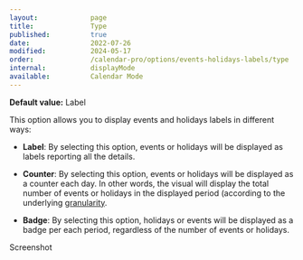 ```yaml
---
layout:             page
title:              Type
published:          true
date:               2022-07-26
modified:           2024-05-17
order:              /calendar-pro/options/events-holidays-labels/type
internal:           displayMode
available:          Calendar Mode
---
```

**Default value:** Label

This option allows you to display events and holidays labels in different ways:

- **Label**: By selecting this option, events or holidays will be displayed as labels reporting all the details.

- **Counter**: By selecting this option, events or holidays will be displayed as a counter each day. In other words, the visual will display the total number of events or holidays in the displayed period (according to the underlying [granularity](../../features/granularities.md).

- **Badge**: By selecting this option, holidays or events will be displayed as a badge per each period, regardless of the number of events or holidays.

<todo>Screenshot</todo>